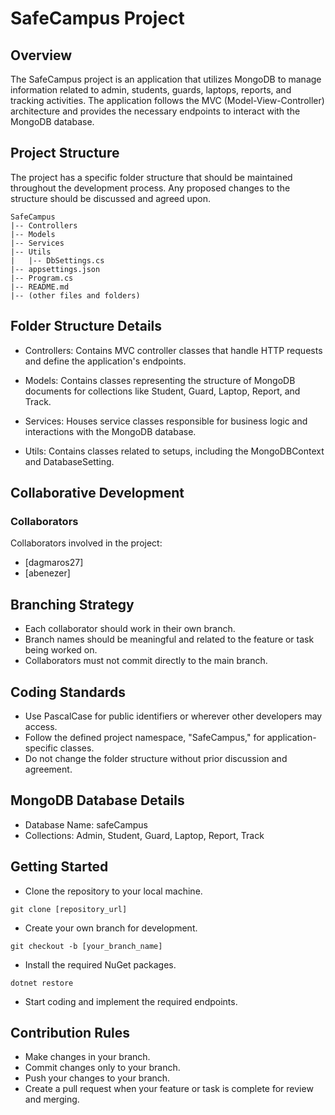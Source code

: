 
# SafeCampus Project

## Overview

The SafeCampus project is an application that utilizes MongoDB to manage information related to admin, students, guards, laptops, reports, and tracking activities. The application follows the MVC (Model-View-Controller) architecture and provides the necessary endpoints to interact with the MongoDB database.

## Project Structure

The project has a specific folder structure that should be maintained throughout the development process. Any proposed changes to the structure should be discussed and agreed upon.

```
SafeCampus
|-- Controllers
|-- Models
|-- Services
|-- Utils
|   |-- DbSettings.cs
|-- appsettings.json
|-- Program.cs
|-- README.md
|-- (other files and folders)
```
## Folder Structure Details

- Controllers: Contains MVC controller classes that handle HTTP requests and define the application's endpoints.

- Models: Contains classes representing the structure of MongoDB documents for collections like Student, Guard, Laptop, Report, and Track.

- Services: Houses service classes responsible for business logic and interactions with the MongoDB database.

- Utils: Contains classes related to setups, including the MongoDBContext and DatabaseSetting.

## Collaborative Development

### Collaborators

Collaborators involved in the project:
- [dagmaros27]
- [abenezer]

## Branching Strategy

- Each collaborator should work in their own branch.
- Branch names should be meaningful and related to the feature or task being worked on.
- Collaborators must not commit directly to the main branch.

## Coding Standards

- Use PascalCase for public identifiers or wherever other developers may access.
- Follow the defined project namespace, "SafeCampus," for application-specific classes.
- Do not change the folder structure without prior discussion and agreement.

## MongoDB Database Details

- Database Name: safeCampus
- Collections: Admin, Student, Guard, Laptop, Report, Track

## Getting Started

- Clone the repository to your local machine.
```
git clone [repository_url]
```
- Create your own branch for development.
```
git checkout -b [your_branch_name]
```
- Install the required NuGet packages.
```
dotnet restore
```
- Start coding and implement the required endpoints.
## Contribution Rules
- Make changes in your branch.
- Commit changes only to your branch.
- Push your changes to your branch.
- Create a pull request when your feature or task is complete for review and merging.
